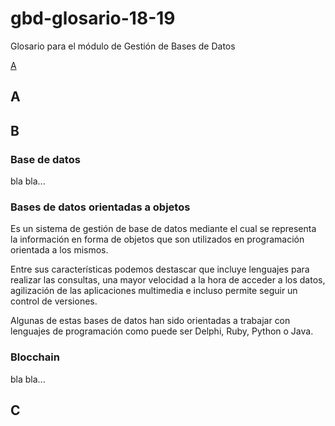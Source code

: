 # gbd-glosario-18-19
Glosario para el módulo de Gestión de Bases de Datos

[A](#a)

## A

## B

### Base de datos

bla bla...

### Bases de datos orientadas a objetos

Es un sistema de gestión de base de datos mediante el cual se representa la información en forma de objetos que son utilizados en programación orientada a los mismos. 

Entre sus características podemos destascar que incluye lenguajes para realizar las consultas, una mayor velocidad a la hora de acceder a los datos, agilización de las aplicaciones multimedia e incluso permite seguir un control de versiones. 

Algunas de estas bases de datos han sido orientadas a trabajar con lenguajes de programación como puede ser Delphi, Ruby, Python o Java.

### Blocchain

bla bla...

## C


